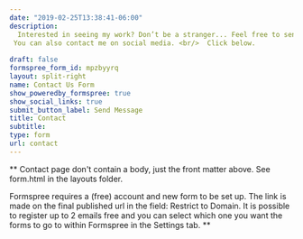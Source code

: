 ```yaml
---
date: "2019-02-25T13:38:41-06:00"
description: 
  Interested in seeing my work? Don’t be a stranger... Feel free to send me an email <i class="fas fa-envelope fab-5x"></i> **`contact@arunmitra.com`** if you have any questions, or want to say Hello! <p /> <br/> <h2>Where I Work</h2>  <p />  <i class="fas fa-compass fab-5x"></i> Achutha Menon centre for Health Science Studies,<br/> <br/> <i class="fas fa-map-marker-alt fab-5x"></i> Second Floor, AMCHSS Building, SCTIMST, Trivandrum <br/> <br/> <i class="fas fa-clock fab-5x"></i>  09:00 - 17:00, Monday to Friday <br/><br/><iframe src="https://www.google.com/maps/embed?pb=!1m14!1m8!1m3!1d15783.121806528408!2d76.9260281!3d8.5206846!3m2!1i1024!2i768!4f13.1!3m3!1m2!1s0x0%3A0x88c3dc59e42eaa8c!2sAchutha%20Menon%20Centre%20for%20Health%20Science%20Studies!5e0!3m2!1sen!2sin!4v1623061966929!5m2!1sen!2sin" width="100%" height="80%" style="border:0;" allowfullscreen="" loading="lazy"></iframe><p /> 
 You can also contact me on social media. <br/>  Click below. 
  
draft: false
formspree_form_id: mpzbyyrq
layout: split-right
name: Contact Us Form
show_poweredby_formspree: true
show_social_links: true
submit_button_label: Send Message
title: Contact
subtitle: 
type: form
url: contact
---
```


** Contact page don't contain a body, just the front matter above.
See form.html in the layouts folder.

Formspree requires a (free) account and new form to be set up. The link is made on the final published url in the field: Restrict to Domain. It is possible to register up to 2 emails free and you can select which one you want the forms to go to within Formspree in the Settings tab.
**
